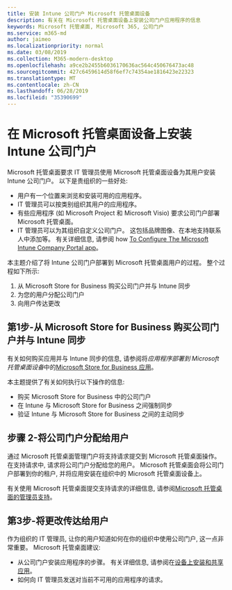 ```yaml
---
title: 安装 Intune 公司门户 Microsoft 托管桌面设备
description: 有关在 Microsoft 托管桌面设备上安装公司门户应用程序的信息
keywords: Microsoft 托管桌面, Microsoft 365, 公司门户
ms.service: m365-md
author: jaimeo
ms.localizationpriority: normal
ms.date: 03/08/2019
ms.collection: M365-modern-desktop
ms.openlocfilehash: a9ce2b2455b6036170636ac564c450676473ac48
ms.sourcegitcommit: 427c6459614d58f6ef7c74354ae1816423e22323
ms.translationtype: MT
ms.contentlocale: zh-CN
ms.lasthandoff: 06/28/2019
ms.locfileid: "35390699"
---
```

# <a name="install-intune-company-portal-on-microsoft-managed-desktop-devices"></a>在 Microsoft 托管桌面设备上安装 Intune 公司门户

Microsoft 托管桌面要求 IT 管理员使用 Microsoft 托管桌面设备为其用户安装 Intune 公司门户。 以下是贵组织的一些好处:
- 用户有一个位置来浏览和安装可用的应用程序。 
- IT 管理员可以按类别组织其用户的应用程序。  
- 有些应用程序 (如 Microsoft Project 和 Microsoft Visio) 要求公司门户部署 Microsoft 托管桌面。
- IT 管理员可以为其组织自定义公司门户。 这包括品牌图像、在本地支持联系人中添加等。 有关详细信息, 请参阅 how [To Configure The Microsoft Intune Company Portal app](https://docs.microsoft.com/intune/company-portal-app)。   

本主题介绍了将 Intune 公司门户部署到 Microsoft 托管桌面用户的过程。 整个过程如下所示:
1. 从 Microsoft Store for Business 购买公司门户并与 Intune 同步
2. 为您的用户分配公司门户
3. 向用户传达更改

## <a name="step-1---purchase-company-portal-from-microsoft-store-for-business-and-sync-with-intune"></a>第1步-从 Microsoft Store for Business 购买公司门户并与 Intune 同步
有关如何购买应用并与 Intune 同步的信息, 请参阅将*应用程序部署到 Microsoft 托管桌面设备*中的[Microsoft Store for Business 应用](deploy-apps.md#msfb-apps)。

本主题提供了有关如何执行以下操作的信息: 
- 购买 Microsoft Store for Business 中的公司门户 
- 在 Intune 与 Microsoft Store for Business 之间强制同步
- 验证 Intune 与 Microsoft Store for Business 之间的主动同步 

## <a name="step-2---assign-company-portal-to-your-users"></a>步骤 2-将公司门户分配给用户
通过 Microsoft 托管桌面管理门户将支持请求提交到 Microsoft 托管桌面操作。 在支持请求中, 请求将公司门户分配给您的用户。 Microsoft 托管桌面会将公司门户部署到你的租户, 并将应用安装在组织中的 Microsoft 托管桌面设备上。

有关使用 Microsoft 托管桌面提交支持请求的详细信息, 请参阅[Microsoft 托管桌面的管理员支持](../working-with-managed-desktop/admin-support.md)。

## <a name="step-3---communicate-change-to-your-users"></a>第3步-将更改传达给用户
作为组织的 IT 管理员, 让你的用户知道如何在你的组织中使用公司门户, 这一点非常重要。 Microsoft 托管桌面建议:
- 从公司门户安装应用程序的步骤。 有关详细信息, 请参阅在[设备上安装和共享应用](https://docs.microsoft.com/intune-user-help/install-apps-cpapp-windows)。
- 如何向 IT 管理员发送对当前不可用的应用程序的请求。
